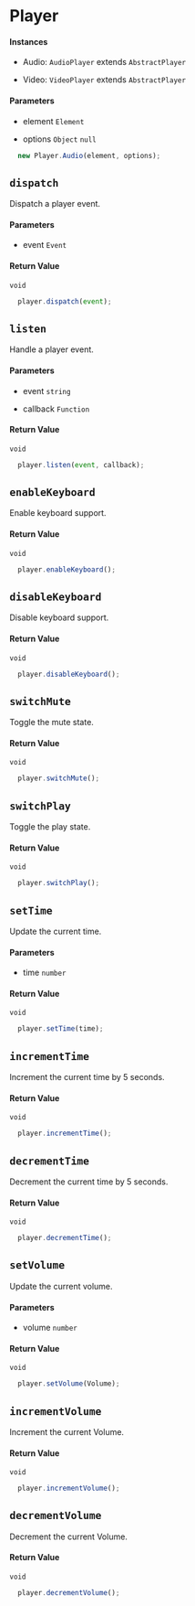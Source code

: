 # Player

#### Instances

- Audio: `AudioPlayer` extends `AbstractPlayer`

- Video: `VideoPlayer` extends `AbstractPlayer` 

#### Parameters

- element `Element`
  
- options `Object` `null`

```js
  new Player.Audio(element, options);
```

## `dispatch`

Dispatch a player event.

#### Parameters

- event `Event`

#### Return Value

`void`

```js
  player.dispatch(event);
```

## `listen`

Handle a player event.

#### Parameters

- event `string`

- callback `Function`

#### Return Value

`void`

```js
  player.listen(event, callback);
```


## `enableKeyboard`

Enable keyboard support.

#### Return Value

`void`

```js
  player.enableKeyboard();
```

## `disableKeyboard`

Disable keyboard support.

#### Return Value

`void`

```js
  player.disableKeyboard();
```


## `switchMute`

Toggle the mute state.

#### Return Value

`void`

```js
  player.switchMute();
```

## `switchPlay`

Toggle the play state.

#### Return Value

`void`

```js
  player.switchPlay();
```

## `setTime`

Update the current time.

#### Parameters

- time `number`

#### Return Value

`void`

```js
  player.setTime(time);
```

## `incrementTime`

Increment the current time by 5 seconds.

#### Return Value

`void`

```js
  player.incrementTime();
```

## `decrementTime`

Decrement the current time by 5 seconds.

#### Return Value

`void`

```js
  player.decrementTime();
```

## `setVolume`

Update the current volume.

#### Parameters

- volume `number`

#### Return Value

`void`

```js
  player.setVolume(Volume);
```

## `incrementVolume`

Increment the current Volume.

#### Return Value

`void`

```js
  player.incrementVolume();
```

## `decrementVolume`

Decrement the current Volume.

#### Return Value

`void`

```js
  player.decrementVolume();
```

